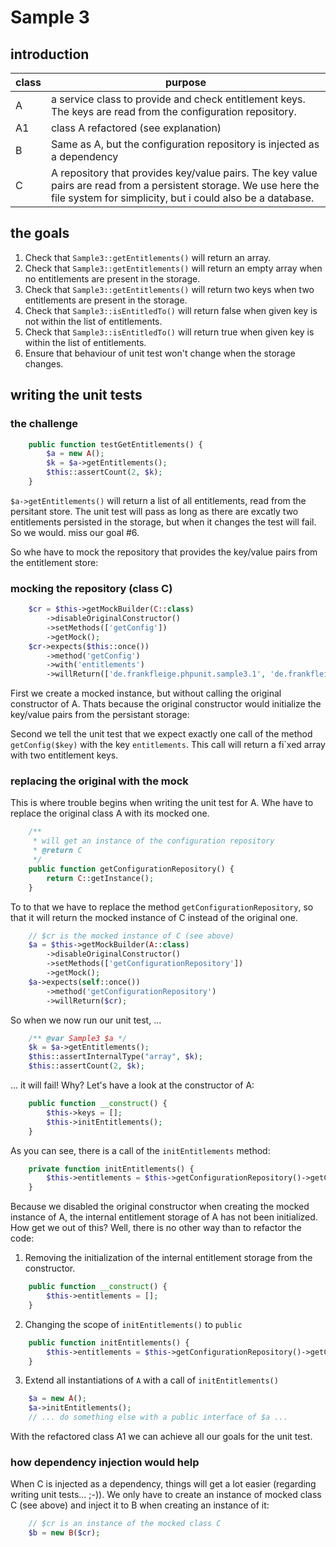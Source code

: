 # Sample 3

## introduction

| class | purpose     |
| ----- |-------------|
| A     | a service class to provide and check entitlement keys. The keys are read from the configuration repository. |
| A1    | class A refactored (see explanation) |
| B     | Same as A, but the configuration repository is injected as a dependency | 
| C     | A repository that provides key/value pairs. The key value pairs are read from a persistent storage. We use here the file system for simplicity, but i could also be a database. |
 
 
## the goals
 
1. Check that `Sample3::getEntitlements()` will return an array.
1. Check that `Sample3::getEntitlements()` will return an empty array when no entitlements are present in the storage.
1. Check that `Sample3::getEntitlements()` will return two keys when two entitlements are present in the storage.
1. Check that `Sample3::isEntitledTo()` will return false when given key is not within the list of entitlements.
1. Check that `Sample3::isEntitledTo()` will return true when given key is within the list of entitlements.
1. Ensure that behaviour of unit test won't change when the storage changes.
 
 
## writing the unit tests

### the challenge
 ```php
     public function testGetEntitlements() {
         $a = new A();
         $k = $a->getEntitlements();
         $this::assertCount(2, $k);
     }
 ```
 `$a->getEntitlements()` will return a list of all entitlements, read from the persitant store.
 The unit test will pass as long as there are excatly two entitlements persisted in the storage, 
 but when it changes the test will fail. So we would. miss our goal #6.
 
 So whe have to mock the repository that provides the key/value pairs from the entitlement store:
 
### mocking the repository (class C)
 
```php
    $cr = $this->getMockBuilder(C::class)
        ->disableOriginalConstructor()
        ->setMethods(['getConfig'])
        ->getMock();
    $cr->expects($this::once())
        ->method('getConfig')
        ->with('entitlements')
        ->willReturn(['de.frankfleige.phpunit.sample3.1', 'de.frankfleige.phpunit.sample3.2']);
```            
First we create a mocked instance, but without calling the original constructor of A. 
Thats because the original constructor would initialize the key/value pairs from the persistant storage:

Second we tell the unit test that we expect exactly one call of the method `getConfig($key)` with the key `entitlements`.
This call will return a fi`xed array with two entitlement keys.

### replacing the original with the mock

This is where trouble begins when writing the unit test for A. 
Whe have to replace the original class A with its mocked one.

```php
    /**
     * will get an instance of the configuration repository
     * @return C
     */
    public function getConfigurationRepository() {
        return C::getInstance();
    }
```

To to that we have to replace the method `getConfigurationRepository`, so 
that it will return the mocked instance of C instead of the original one.

```php
    // $cr is the mocked instance of C (see above)
    $a = $this->getMockBuilder(A::class)
        ->disableOriginalConstructor()
        ->setMethods(['getConfigurationRepository'])
        ->getMock();
    $a->expects(self::once())
        ->method('getConfigurationRepository')
        ->willReturn($cr);
```
So when we now run our unit test, ...

```php
    /** @var Sample3 $a */
    $k = $a->getEntitlements();
    $this::assertInternalType("array", $k);
    $this::assertCount(2, $k);
```

... it will fail! Why? Let's have a look at the constructor of A:

```php
    public function __construct() {
        $this->keys = [];
        $this->initEntitlements();
    }
```

As you can see, there is a call of the `initEntitlements` method:

```php
    private function initEntitlements() {
        $this->entitlements = $this->getConfigurationRepository()->getConfig('entitlements');
    }
```

Because we disabled the original constructor when creating the mocked instance of A, 
the internal entitlement storage of A has not been initialized. 
How get we out of this? Well, there is no other way than to refactor the code:

1. Removing the initialization of the internal entitlement storage from the constructor.

```php
    public function __construct() {
        $this->entitlements = [];
    }
```

2. Changing the scope of `initEntitlements()` to `public`

```php
    public function initEntitlements() {
        $this->entitlements = $this->getConfigurationRepository()->getConfig('entitlements');
    }
```

3. Extend all instantiations of `A` with a call of `initEntitlements()`

```php
    $a = new A();
    $a->initEntitlements();
    // ... do something else with a public interface of $a ...
```

With the refactored class A1 we can achieve all our goals for the unit test.

### how dependency injection would help

When C is injected as a dependency, things will get a lot easier 
(regarding writing unit tests... ;-)). We only have to create an instance of mocked class C (see above)
and inject it to B when creating an instance of it:

```php
    // $cr is an instance of the mocked class C
    $b = new B($cr);
```
